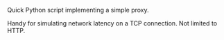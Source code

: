 Quick Python script implementing a simple proxy.

Handy for simulating network latency on a TCP connection. Not limited to HTTP.
